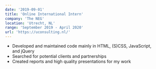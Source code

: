 ```yaml
---
date: '2019-09-01'
title: 'Online International Intern'
company: 'The NEG'
location: 'Utrecht, NL'
range: 'September 2019 - April 2020'
url: 'https://uconsulting.nl/'
---
```


- Developed and maintained code mainly in HTML, (S)CSS, JavaScript, and jQuery
- Searched for potential clients and partnerships
- Created reports and high quality presentations for my work
